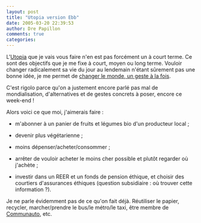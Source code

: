 ```yaml
---
layout: post
title: "Utopia version Ebb"
date: 2005-03-20 22:39:53
author: Dre Papillon
comments: true
categories: 
---
```



L'<a href="http://technorati.com/tag/utopia" rel="tag">Utopia</a> que je vais vous faire n'en est pas forcément un à court terme.  Ce sont des objectifs que je me fixe à court, moyen ou long terme.  Vouloir changer radicalement sa vie du jour au lendemain n'étant sûrement pas une bonne idée, je me permet de [changer le monde, un geste à la fois](http://www.equiterre.qc.ca/12gestes/?PHPSESSID=92e5a71c5dccaab0bb583d1173c30eae).

C'est rigolo parce qu'on a justement encore parlé pas mal de mondialisation, d'alternatives et de gestes concrets à poser, encore ce week-end !

Alors voici ce que moi, j'aimerais faire :

- m'abonner à un panier de fruits et légumes bio d'un producteur local ;

- devenir plus végétarienne ;

- moins dépenser/acheter/consommer ;

- arrêter de vouloir acheter le moins cher possible et plutôt regarder où j'achète ;

- investir dans un REER et un fonds de pension éthique, et choisir des courtiers d'assurances éthiques (question subsidiaire : où trouver cette information ?).

Je ne parle évidemment pas de ce qu'on fait déjà.  Réutiliser le papier, recycler, marcher/prendre le bus/le métro/le taxi, être membre de [Communauto](http://www.communauto.com/), etc.
